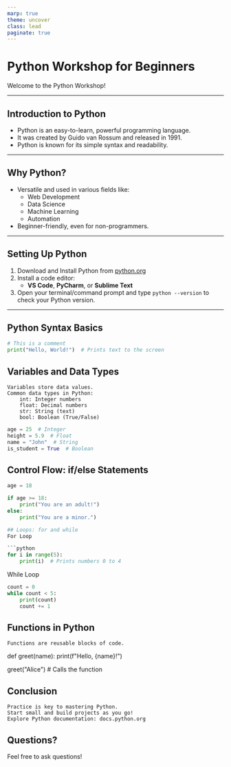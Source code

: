 ```yaml
---
marp: true
theme: uncover
class: lead
paginate: true
---
```


# Python Workshop for Beginners

Welcome to the Python Workshop!

---

## Introduction to Python

- Python is an easy-to-learn, powerful programming language.
- It was created by Guido van Rossum and released in 1991.
- Python is known for its simple syntax and readability.

---

## Why Python?

- Versatile and used in various fields like:
  - Web Development
  - Data Science
  - Machine Learning
  - Automation
- Beginner-friendly, even for non-programmers.

---

## Setting Up Python

1. Download and Install Python from [python.org](https://www.python.org/downloads/)
2. Install a code editor:
   - **VS Code**, **PyCharm**, or **Sublime Text**
3. Open your terminal/command prompt and type `python --version` to check your Python version.

---

## Python Syntax Basics

```python
# This is a comment
print("Hello, World!")  # Prints text to the screen
```

## Variables and Data Types

    Variables store data values.
    Common data types in Python:
        int: Integer numbers
        float: Decimal numbers
        str: String (text)
        bool: Boolean (True/False)
```python
age = 25  # Integer
height = 5.9  # Float
name = "John"  # String
is_student = True  # Boolean
```
## Control Flow: if/else Statements
```python
age = 18

if age >= 18:
    print("You are an adult!")
else:
    print("You are a minor.")

## Loops: for and while
For Loop

```python
for i in range(5):
    print(i)  # Prints numbers 0 to 4
```

While Loop

```python 
count = 0
while count < 5:
    print(count)
    count += 1
``` 

## Functions in Python

    Functions are reusable blocks of code.

def greet(name):
    print(f"Hello, {name}!")

greet("Alice")  # Calls the function

## Conclusion

    Practice is key to mastering Python.
    Start small and build projects as you go!
    Explore Python documentation: docs.python.org

## Questions?

Feel free to ask questions!
